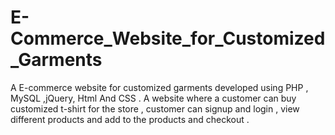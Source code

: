# E-Commerce_Website_for_Customized_Garments
A E-commerce website for customized garments developed using PHP , MySQL ,jQuery, Html And CSS . A website where a customer can buy customized t-shirt for the store , customer can signup and login , view different products and add to the products and checkout .
